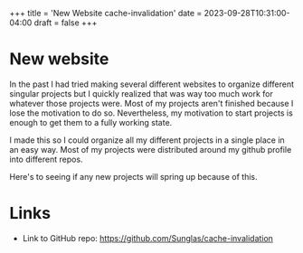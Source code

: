 +++
title = 'New Website cache-invalidation'
date = 2023-09-28T10:31:00-04:00
draft = false
+++

# New website
In the past I had tried making several different websites to organize different
singular projects but I quickly realized that was way too much work for whatever
those projects were. Most of my projects aren't finished because I lose the
motivation to do so. Nevertheless, my motivation to start projects is enough to
get them to a fully working state.

I made this so I could organize all my different projects in a single place in
an easy way. Most of my projects were distributed around my github profile into
different repos.

Here's to seeing if any new projects will spring up because of this.

# Links
* Link to GitHub repo: https://github.com/Sunglas/cache-invalidation
